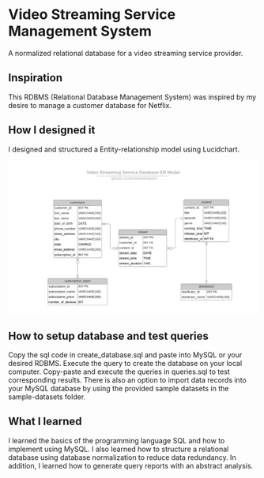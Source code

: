 # Video Streaming Service Management System
A normalized relational database for a video streaming service provider.

## Inspiration
This RDBMS (Relational Database Management System) was inspired by my desire to manage a customer database for Netflix.

## How I designed it
I designed and structured a Entity-relationship model using Lucidchart.

![](video-streaming-service-management-system/images/video_streaming_service_ER_model.png)
<!--  <img src= "video-streaming-service-management-system/images/video_streaming_service_ER_model.png" >    -->

## How to setup database and test queries
Copy the sql code in create_database.sql and paste into MySQL or your desired RDBMS. Execute the query to create the database on your local computer.
Copy-paste and execute the queries in queries.sql to test corresponding results. There is also an option to import data records into your MySQL database by using the provided sample datasets in the sample-datasets folder.


## What I learned
I learned the basics of the programming language SQL and how to implement using MySQL. 
I also learned how to structure a relational database using database normalization to reduce data redundancy.
In addition, I learned how to generate query reports with an abstract analysis.

